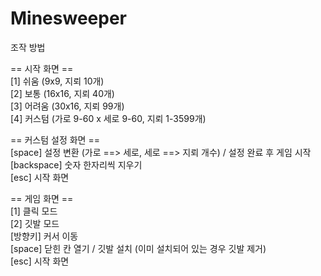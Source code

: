# Minesweeper
조작 방법

== 시작 화면 ==<br>
[1] 쉬움 (9x9, 지뢰 10개)<br>
[2] 보통 (16x16, 지뢰 40개)<br>
[3] 어려움 (30x16, 지뢰 99개)<br>
[4] 커스텀 (가로 9-60 x 세로 9-60, 지뢰 1-3599개)<br>

== 커스텀 설정 화면 ==<br>
[space] 설정 변환 (가로 ==> 세로, 세로 ==> 지뢰 개수) / 설정 완료 후 게임 시작<br>
[backspace] 숫자 한자리씩 지우기<br>
[esc] 시작 화면<br>

== 게임 화면 ==<br>
[1] 클릭 모드<br>
[2] 깃발 모드<br>
[방향키] 커서 이동<br>
[space] 닫힌 칸 열기 / 깃발 설치 (이미 설치되어 있는 경우 깃발 제거)<br>
[esc] 시작 화면<br>
